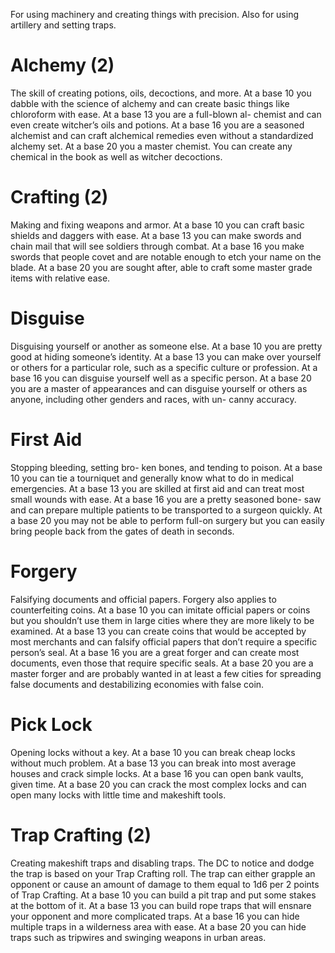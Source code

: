 For using machinery and creating things with precision. Also for using artillery and setting traps.

# Alchemy (2)
The skill of creating potions, oils, decoctions, and more. At a base 10 you dabble with the science of alchemy and can create basic things like chloroform with ease. At a base 13 you are a full-blown al- chemist and can even create witcher’s oils and potions. At a base 16 you are a seasoned alchemist and can craft alchemical remedies even without a standardized alchemy set. At a base 20 you a master chemist. You can create any chemical in the book as well as witcher decoctions.

# Crafting (2)
Making and fixing weapons and armor. At a base 10 you can craft basic shields and daggers with ease. At a base 13 you can make swords and chain mail that will see soldiers through combat. At a base 16 you make swords that people covet and are notable enough to etch your name on the blade. At a base 20 you are sought after, able to craft some master grade items with relative ease.

# Disguise
Disguising yourself or another as someone else. At a base 10 you are pretty good at hiding someone’s identity. At a base 13 you can make over yourself or others for a particular role, such as a specific culture or profession. At a base 16 you can disguise yourself well as a specific person. At a base 20 you are a master of appearances and can disguise yourself or others as anyone, including other genders and races, with un- canny accuracy.

# First Aid
Stopping bleeding, setting bro- ken bones, and tending to poison. At a base 10 you can tie a tourniquet and generally know what to do in medical emergencies. At a base 13 you are skilled at first aid and can treat most small wounds with ease. At a base 16 you are a pretty seasoned bone- saw and can prepare multiple patients to be transported to a surgeon quickly. At a base 20 you may not be able to perform full-on surgery but you can easily bring people back from the gates of death in seconds.

# Forgery
Falsifying documents and official papers. Forgery also applies to counterfeiting coins. At a base 10 you can imitate official papers or coins but you shouldn’t use them in large cities where they are more likely to be examined. At a base 13 you can create coins that would be accepted by most merchants and can falsify official papers that don’t require a specific person’s seal. At a base 16 you are a great forger and can create most documents, even those that require specific seals. At a base 20 you are a master forger and are probably wanted in at least a few cities for spreading false documents and destabilizing economies with false coin.

# Pick Lock
Opening locks without a key. At a base 10 you can break cheap locks without much problem. At a base 13 you can break into most average houses and crack simple locks. At a base 16 you can open bank vaults, given time. At a base 20 you can crack the most complex locks and can open many locks with little time and makeshift tools.

# Trap Crafting (2)
Creating makeshift traps and disabling traps. The DC to notice and dodge the trap is based on your Trap Crafting roll. The trap can either grapple an opponent or cause an amount of damage to them equal to 1d6 per 2 points of Trap Crafting. At a base 10 you can build a pit trap and put some stakes at the bottom of it. At a base 13 you can build rope traps that will ensnare your opponent and more complicated traps. At a base 16 you can hide multiple traps in a wilderness area with ease. At a base 20 you can hide traps such as tripwires and swinging weapons in urban areas.